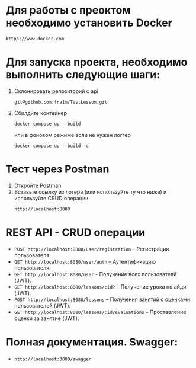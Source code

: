 # Для работы с преоктом необходимо установить Docker

```
https://www.docker.com
```

# Для запуска проекта, необходимо выполнить следующие шаги:

1. Склонировать репозиторий с api

   ```
   git@github.com:fra1m/TestLesson.git
   ```

2. Сбилдите контейнер
   ```
   docker-compose up --build
   ```
   или в фоновом режиме если не нужен логгер
   ```
   docker-compose up --build -d
   ```

# Тест через Postman

1. Откройте Postman
2. Вставьте ссылку из логера (или используйте ту что ниже) и используйте CRUD операции
   ```
   http://localhost:8080
   ```

# REST API - CRUD операции

- `POST http://localhost:8080/user/registration` – Регистрация пользователя.
- `GET http://localhost:8080/user/auth` – Аутентификацию пользователя.
- `GET http://localhost:8080/user` - Получение всех пользователй (JWT).
- `GET http://localhost:8080/lessons/:id?` – Получение урока по айди (JWT).
- `POST http://localhost:8080/lessons` – Получения занятий с оценками пользователей (JWT).
- `GET http://localhost:8080/lessons/:id/evaluations` – Проставление оценки за занятие (JWT).

# Полная документация. Swagger:

- `http://localhost:3000/swagger`